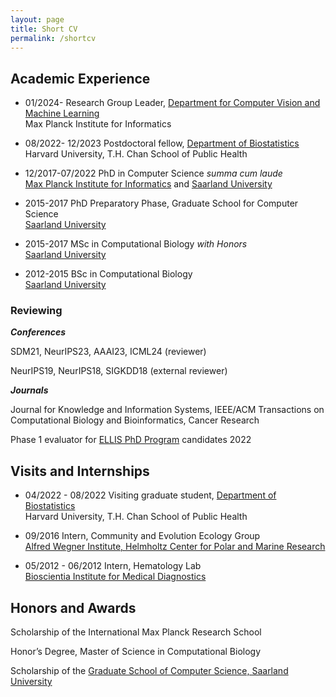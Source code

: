```yaml
---
layout: page
title: Short CV
permalink: /shortcv
---
```



## Academic Experience

- 01/2024\-  Research Group Leader, [Department for Computer Vision and Machine Learning](https://www.mpi-inf.mpg.de/de/departments/computer-vision-and-machine-learning)   
Max Planck Institute for Informatics

- 08/2022\- 12/2023 Postdoctoral fellow, [Department of Biostatistics](https://www.hsph.harvard.edu/biostatistics/)   
Harvard University, T.H. Chan School of Public Health

- 12/2017\-07/2022 PhD in Computer Science *summa cum laude*   
[Max Planck Institute for Informatics](https://www.mpi-inf.mpg.de/home/) and [Saarland University](https://saarland-informatics-campus.de)

- 2015\-2017 PhD Preparatory Phase, Graduate School for Computer Science   
[Saarland University](https://saarland-informatics-campus.de)

- 2015\-2017 MSc in Computational Biology *with Honors*   
[Saarland University](https://zbi-www.bioinf.uni-sb.de)

- 2012\-2015 BSc in Computational Biology   
[Saarland University](https://zbi-www.bioinf.uni-sb.de)


### Reviewing

***Conferences***

SDM21, NeurIPS23, AAAI23, ICML24 (reviewer)

NeurIPS19, NeurIPS18, SIGKDD18 (external reviewer)

***Journals***

Journal for Knowledge and Information Systems,
IEEE/ACM Transactions on Computational Biology and Bioinformatics,
Cancer Research


Phase 1 evaluator for [ELLIS PhD Program](https://ellis.eu/phd-postdoc) candidates 2022


## Visits and Internships

- 04/2022 \- 08/2022 Visiting graduate student, [Department of Biostatistics](https://www.hsph.harvard.edu/biostatistics/)   
Harvard University, T.H. Chan School of Public Health

- 09/2016 Intern, Community and Evolution Ecology Group   
[Alfred Wegner Institute, Helmholtz Center for Polar and Marine Research](https://www.awi.de)

- 05/2012 \- 06/2012 Intern, Hematology Lab   
[Bioscientia Institute for Medical Diagnostics](https://www.bioscientia.com)


## Honors and Awards

Scholarship of the International Max Planck Research School

Honor’s Degree, Master of Science in Computational Biology

Scholarship of the [Graduate School of Computer Science, Saarland University](https://www.graduateschool-computerscience.de)
